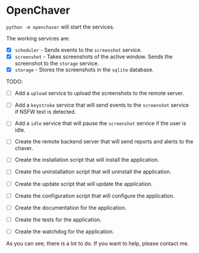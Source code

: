 # OpenChaver
`python -m openchaver` will start the services.



The working services are:
- [x] `scheduler` - Sends events to the `screenshot` service.
- [x] `screenshot` - Takes screenshots of the active window. Sends the screenshot to the `storage` service.
- [x] `storage` - Stores the screenshots in the `sqlite` database.

TODO:
- [ ] Add a `upload` service to upload the screenshots to the remote server.
- [ ] Add a `keystroke` service that will send events to the `screenshot` service if NSFW text is detected.
- [ ] Add a `idle` service that will pause the `screenshot` service if the user is idle.

- [ ] Create the remote backend server that will send reports and alerts to the chaver.
- [ ] Create the installation script that will install the application.
- [ ] Create the uninstallation script that will uninstall the application.
- [ ] Create the update script that will update the application.
- [ ] Create the configuration script that will configure the application.
- [ ] Create the documentation for the application.
- [ ] Create the tests for the application.
- [ ] Create the watchdog for the application.


As you can see, there is a lot to do. If you want to help, please contact me.




